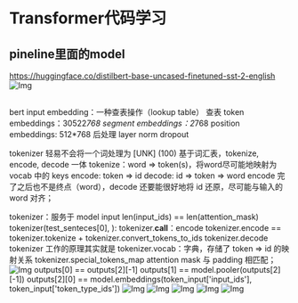 # Transformer代码学习
## pineline里面的model
https://huggingface.co/distilbert-base-uncased-finetuned-sst-2-english
![Img](https://imgpool.protodrive.xyz/img/yank-note-picgo-img-20220821173647.png#pic_center%20=400x)
## 
bert input embedding：一种查表操作（lookup table）
查表
token embeddings：30522*768
segment embeddings：2*768
position embeddings: 512*768
后处理
layer norm
dropout

tokenizer 轻易不会将一个词处理为 [UNK] (100)
基于词汇表，tokenize, encode, decode 一体
tokenize：word => token(s)，将word尽可能地映射为 vocab 中的 keys
encode: token => id
decode: id => token => word
encode 完了之后也不是终点（word），decode 还要能很好地将 id 还原，尽可能与输入的 word 对齐；

tokenizer：服务于 model input
len(input_ids) == len(attention_mask)
tokenizer(test_senteces[0], ): tokenizer.__call__：encode
tokenizer.encode == tokenizer.tokenize + tokenizer.convert_tokens_to_ids
tokenizer.decode
tokenizer 工作的原理其实就是 tokenizer.vocab：字典，存储了 token => id 的映射关系
tokenizer.special_tokens_map
attention mask 与 padding 相匹配；
![Img](https://imgpool.protodrive.xyz/img/yank-note-picgo-img-20220821223946.png#pic_center%20=400x)
outputs[0] == outputs[2][-1]
outputs[1] == model.pooler(outputs[2][-1])
outputs[2][0] == model.embeddings(token_input['input_ids'], token_input['token_type_ids'])
![Img](https://imgpool.protodrive.xyz/img/yank-note-picgo-img-20220822135632.png#pic_center%20=400x)
![Img](https://imgpool.protodrive.xyz/img/yank-note-picgo-img-20220824094602.png#pic_center%20=400x)
![Img](https://imgpool.protodrive.xyz/img/yank-note-picgo-img-20220824094619.png#pic_center%20=400x)
![Img](https://imgpool.protodrive.xyz/img/yank-note-picgo-img-20220824094714.png#pic_center%20=400x)
![Img](https://imgpool.protodrive.xyz/img/yank-note-picgo-img-20220824094751.png#pic_center%20=400x)
